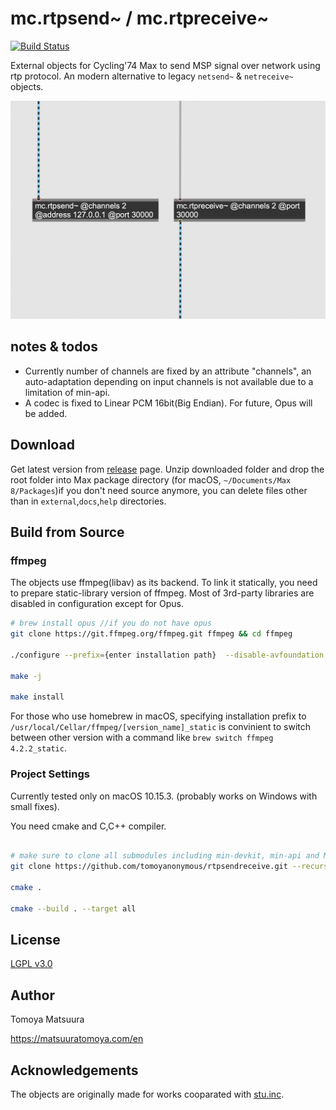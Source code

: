 # mc.rtpsend~ / mc.rtpreceive~ 

[![Build Status](https://travis-ci.org/tomoyanonymous/rtpsendreceive.svg?branch=master)](https://travis-ci.org/tomoyanonymous/rtpsendreceive)

External objects for Cycling'74 Max to send MSP signal over network using rtp protocol. An modern alternative to legacy `netsend~` & `netreceive~` objects.


![](./screenshot.jpg)

## notes & todos

- Currently number of channels are fixed by an attribute "channels", an auto-adaptation depending on input channels is not available due to a limitation of min-api.
- A codec is fixed to Linear PCM 16bit(Big Endian). For future, Opus will be added.

## Download

Get latest version from [release](https://github.com/tomoyanonymous/rtpsendreceive/releases) page. Unzip downloaded folder and drop the root folder into Max package directory (for macOS, `~/Documents/Max 8/Packages`)if you don't need source anymore, you can delete files other than in `external`,`docs`,`help` directories.

## Build from Source

### ffmpeg

The objects use ffmpeg(libav) as its backend. To link it statically, you need to prepare static-library version of ffmpeg. Most of 3rd-party libraries are disabled in configuration except for Opus.

```bash
# brew install opus //if you do not have opus
git clone https://git.ffmpeg.org/ffmpeg.git ffmpeg && cd ffmpeg

./configure --prefix={enter installation path}  --disable-avfoundation --disable-iconv --disable-filters --disable-devices --disable-shared --enable-static  --disable-optimizations --disable-mmx --disable-audiotoolbox --disable-videotoolbox --disable-stripping --disable-appkit --disable-zlib --disable-coreimage  --disable-bzlib --disable-securetransport --disable-sdl2  --disable-lzma --enable-libopus --pkg-config-flags=--static --cc=/usr/bin/clang --cxx=/usr/bin/clang++

make -j

make install

```

For those who use homebrew in macOS, specifying installation prefix to `/usr/local/Cellar/ffmpeg/[version_name]_static` is convinient to switch between other version with a command like `brew switch ffmpeg 4.2.2_static`.

### Project Settings

Currently tested only on macOS 10.15.3. (probably works on Windows with small fixes).

You need cmake and C,C++ compiler.

```bash

# make sure to clone all submodules including min-devkit, min-api and Max api.
git clone https://github.com/tomoyanonymous/rtpsendreceive.git --recursive

cmake .

cmake --build . --target all

```

## License

[LGPL v3.0](./License.md)

## Author

Tomoya Matsuura

https://matsuuratomoya.com/en 

## Acknowledgements

The objects are originally made for works cooparated with [stu.inc](http://stu.inc/).


